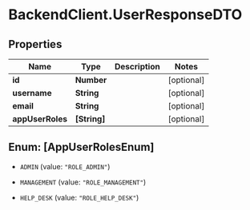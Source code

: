 # BackendClient.UserResponseDTO

## Properties

Name | Type | Description | Notes
------------ | ------------- | ------------- | -------------
**id** | **Number** |  | [optional] 
**username** | **String** |  | [optional] 
**email** | **String** |  | [optional] 
**appUserRoles** | **[String]** |  | [optional] 



## Enum: [AppUserRolesEnum]


* `ADMIN` (value: `"ROLE_ADMIN"`)

* `MANAGEMENT` (value: `"ROLE_MANAGEMENT"`)

* `HELP_DESK` (value: `"ROLE_HELP_DESK"`)




